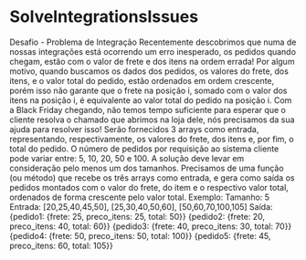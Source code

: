 # SolveIntegrationsIssues
Desafio -­ Problema de Integração Recentemente descobrimos que numa de nossas integrações está ocorrendo um erro inesperado, os pedidos quando chegam, estão com o valor de frete e dos itens na ordem errada! Por algum motivo, quando buscamos os dados dos pedidos, os valores do frete, dos itens, e o valor total do pedido, estão ordenados em ordem crescente, porém isso não garante que o frete na posição i, somado com o valor dos itens na posição i, é equivalente ao valor total do pedido na posição i. Com a Black Friday chegando, não temos tempo suficiente para esperar que o cliente resolva o chamado que abrimos na loja dele, nós precisamos da sua ajuda para resolver isso! Serão fornecidos 3 arrays como entrada, representando, respectivamente, os valores do frete, dos itens e, por fim, o total do pedido. O número de pedidos por requisição ao sistema cliente pode variar entre: 5, 10, 20, 50 e 100. A solução deve levar em consideração pelo menos um dos tamanhos. Precisamos de uma função (ou método) que recebe os três arrays como entrada, e gera como saída os pedidos montados com o valor do frete, do item e o respectivo valor total, ordenados de forma crescente pelo valor total. Exemplo: Tamanho: 5 Entrada: [20,25,40,45,50], [25,30,40,50,60], [50,60,70,100,105] Saída: {pedido1: {frete: 25, preco_itens: 25, total: 50}} {pedido2: {frete: 20, preco_itens: 40, total: 60}} {pedido3: {frete: 40, preco_itens: 30, total: 70}} {pedido4: {frete: 50, preco_itens: 50, total: 100}} {pedido5: {frete: 45, preco_itens: 60, total: 105}}

